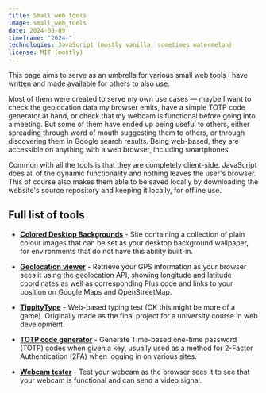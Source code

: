 ```yaml
---
title: Small web tools
image: small_web_tools
date: 2024-08-09
timeframe: "2024-"
technologies: JavaScript (mostly vanilla, sometimes watermelon)
license: MIT (mostly)
---
```


This page aims to serve as an umbrella for various small web tools I have written and made available for others to also use.

Most of them were created to serve my own use cases &mdash; maybe I want to check the geolocation data my browser emits, have a simple TOTP code generator at hand, or check that my webcam is functional before going into a meeting. But some of them have ended up being useful to others, either spreading through word of mouth suggesting them to others, or through discovering them in Google search results. Being web-based, they are accessible on anything with a web browser, including smartphones.

Common with all the tools is that they are completely client-side. JavaScript does all of the dynamic functionality and nothing leaves the user's browser. This of course also makes them able to be saved locally by downloading the website's source repository and keeping it locally, for offline use.

## Full list of tools

- **[Colored Desktop Backgrounds](https://colorbackgrounds.voxelmanip.se/)** - Site containing a collection of plain colour images that can be set as your desktop background wallpaper, for environments that do not have this ability built-in.

- **[Geolocation viewer](https://gps.voxelmanip.se)** - Retrieve your GPS information as your browser sees it using the geolocation API, showing longitude and latitude coordinates as well as corresponding Plus code and links to your position on Google Maps and OpenStreetMap.

- **[TippityType](https://tippity-type.voxelmanip.se/)** - Web-based typing test (OK this might be more of a game). Originally made as the final project for a university course in web development.

- **[TOTP code generator](https://totp.voxelmanip.se)** - Generate Time-based one-time password (TOTP) codes when given a key, usually used as a method for 2-Factor Authentication (2FA) when logging in on various sites.

- **[Webcam tester](https://webcam.voxelmanip.se)** - Test your webcam as the browser sees it to see that your webcam is functional and can send a video signal.
